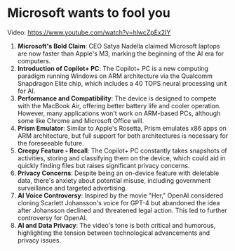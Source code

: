 # Microsoft wants to fool you

Video: https://www.youtube.com/watch?v=hlwcZpEx2IY

1. **Microsoft's Bold Claim**: CEO Satya Nadella claimed Microsoft laptops are now faster than Apple's M3, marking the beginning of the AI era for computers.
2. **Introduction of Copilot+ PC**: The Copilot+ PC is a new computing paradigm running Windows on ARM architecture via the Qualcomm Snapdragon Elite chip, which includes a 40 TOPS neural processing unit for AI.
3. **Performance and Compatibility**: The device is designed to compete with the MacBook Air, offering better battery life and cooler operation. However, many applications won't work on ARM-based PCs, although some like Chrome and Microsoft Office will.
4. **Prism Emulator**: Similar to Apple's Rosetta, Prism emulates x86 apps on ARM architecture, but full support for both architectures is necessary for the foreseeable future.
5. **Creepy Feature - Recall**: The Copilot+ PC constantly takes snapshots of activities, storing and classifying them on the device, which could aid in quickly finding files but raises significant privacy concerns.
6. **Privacy Concerns**: Despite being an on-device feature with deletable data, there's anxiety about potential misuse, including government surveillance and targeted advertising.
7. **AI Voice Controversy**: Inspired by the movie "Her," OpenAI considered cloning Scarlett Johansson's voice for GPT-4 but abandoned the idea after Johansson declined and threatened legal action. This led to further controversy for OpenAI.
8. **AI and Data Privacy**: The video's tone is both critical and humorous, highlighting the tension between technological advancements and privacy issues.
